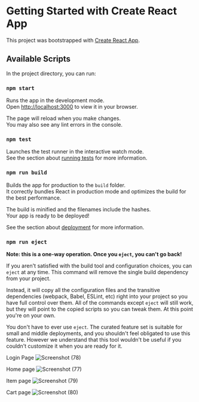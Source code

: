 # Getting Started with Create React App

This project was bootstrapped with [Create React App](https://github.com/facebook/create-react-app).

## Available Scripts

In the project directory, you can run:

### `npm start`

Runs the app in the development mode.\
Open [http://localhost:3000](http://localhost:3000) to view it in your browser.

The page will reload when you make changes.\
You may also see any lint errors in the console.

### `npm test`

Launches the test runner in the interactive watch mode.\
See the section about [running tests](https://facebook.github.io/create-react-app/docs/running-tests) for more information.

### `npm run build`

Builds the app for production to the `build` folder.\
It correctly bundles React in production mode and optimizes the build for the best performance.

The build is minified and the filenames include the hashes.\
Your app is ready to be deployed!

See the section about [deployment](https://facebook.github.io/create-react-app/docs/deployment) for more information.

### `npm run eject`

**Note: this is a one-way operation. Once you `eject`, you can't go back!**

If you aren't satisfied with the build tool and configuration choices, you can `eject` at any time. This command will remove the single build dependency from your project.

Instead, it will copy all the configuration files and the transitive dependencies (webpack, Babel, ESLint, etc) right into your project so you have full control over them. All of the commands except `eject` will still work, but they will point to the copied scripts so you can tweak them. At this point you're on your own.

You don't have to ever use `eject`. The curated feature set is suitable for small and middle deployments, and you shouldn't feel obligated to use this feature. However we understand that this tool wouldn't be useful if you couldn't customize it when you are ready for it.

Login Page 
![Screenshot (78)](https://github.com/Amandeepkaur1804/EcommerceReact/assets/107187322/43689dd4-0e15-4c7d-87fb-92fb723482d6)

Home page 
![Screenshot (77)](https://github.com/Amandeepkaur1804/EcommerceReact/assets/107187322/f55de76b-b99d-4fc8-bd32-359aa96d3bea)

Item page 
![Screenshot (79)](https://github.com/Amandeepkaur1804/EcommerceReact/assets/107187322/cd7dd8df-63aa-43ed-b009-e9ae2862c98b)

Cart page 
![Screenshot (80)](https://github.com/Amandeepkaur1804/EcommerceReact/assets/107187322/207dcc6e-1efa-4aa9-b4eb-34b577ec49a2)



